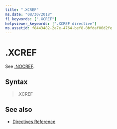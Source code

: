 ```yaml
---
title: ".XCREF"
ms.date: "08/30/2018"
f1_keywords: [".XCREF"]
helpviewer_keywords: [".XCREF directive"]
ms.assetid: f8443482-2a7e-4764-bef8-8bfdaf06d2fe
---
```

# .XCREF

See [.NOCREF](../../assembler/masm/dot-nocref.md).

## Syntax

> .XCREF

## See also

- [Directives Reference](../../assembler/masm/directives-reference.md)
